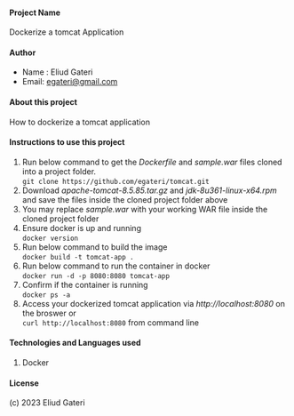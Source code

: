 #### Project Name
Dockerize a tomcat Application
#### Author
 - Name : Eliud Gateri
 - Email: egateri@gmail.com
#### About this project
How to dockerize a tomcat application
#### Instructions to use this project   
1. Run below command to get the _Dockerfile_ and _sample.war_ files cloned into a project folder.    
 `git clone https://github.com/egateri/tomcat.git`   
2. Download _apache-tomcat-8.5.85.tar.gz_ and _jdk-8u361-linux-x64.rpm_ and save the files inside the cloned project folder above 
3. You may replace _sample.war_ with your working WAR file inside the cloned project folder 
4. Ensure docker is up and running    
   `docker version` 
5. Run below command to build the image  
  `docker build -t tomcat-app .`  
6. Run below command to run the container in docker  
  `docker run -d -p 8080:8080 tomcat-app`  
7. Confirm if the container is running   
  `docker ps -a` 
8. Access your dockerized tomcat application via *http://localhost:8080* on the broswer or  
  `curl http://localhost:8080` from command line
 
#### Technologies and Languages used
 1. Docker
####  License
(c) 2023 Eliud Gateri

